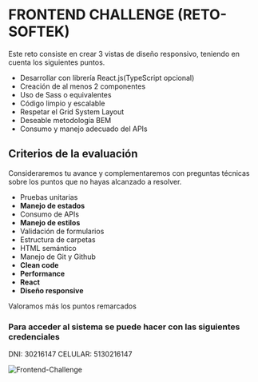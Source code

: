 # FRONTEND CHALLENGE (RETO-SOFTEK)

Este reto consiste en crear 3 vistas de diseño responsivo, teniendo en cuenta los siguientes puntos.

- Desarrollar con librería React.js(TypeScript opcional)
- Creación de al menos 2 componentes
- Uso de Sass o equivalentes
- Código limpio y escalable
- Respetar el Grid System Layout
- Deseable metodología BEM
- Consumo y manejo adecuado del APIs


## Criterios de la evaluación

Consideraremos tu avance y complementaremos con preguntas técnicas sobre los puntos que no hayas alcanzado a resolver.

- Pruebas unitarias
- **Manejo de estados**
- Consumo de APIs
- **Manejo de estilos**
- Validación de formularios
- Estructura de carpetas
- HTML semántico
- Manejo de Git y Github
- **Clean code**
- **Performance**
- **React**
- **Diseño responsive**

Valoramos más los puntos remarcados

### Para acceder al sistema se puede hacer con las siguientes credenciales
DNI: 30216147
CELULAR: 5130216147

![Frontend-Challenge](https://github.com/luisflr/Reto-Softek/assets/37960514/d9f4d103-aeaa-4213-8782-2f234b331757)
